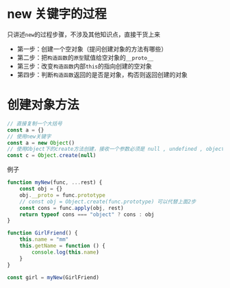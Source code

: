 # new 关键字的过程

只讲述`new`的过程步骤，不涉及其他知识点，直接干货上来

- 第一步：创建一个空对象（提问创建对象的方法有哪些）
- 第二步：把`构造函数`的`原型`赋值给空对象的`__proto__`
- 第三步：改变`构造函数`内部`this`的指向创建的空对象
- 第四步：判断`构造函数`返回的是否是对象，构否则返回创建的对象

# 创建对象方法

```javascript
// 直接复制一个大括号
const a = {}
// 使用new关键字
const a = new Object()
// 使用Object下的create方法创建，接收一个参数必须是 null , undefined , object ， 当时null , undefined时，此时的对象没有原型
const c = Object.create(null)
```

例子

```javascript
function myNew(func, ...rest) {
	const obj = {}
	obj.__proto = func.prototype
	// const obj = Object.create(func.prototype) 可以代替上面2步
	const cons = func.apply(obj, rest)
	return typeof cons === "object" ? cons : obj
}

function GirlFriend() {
	this.name = "mm"
	this.getName = function () {
		console.log(this.name)
	}
}

const girl = myNew(GirlFriend)
```
